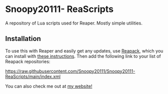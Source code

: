 # Snoopy20111- ReaScripts
A repository of Lua scripts used for Reaper. Mostly simple utilities.

## Installation
To use this with Reaper and easily get any updates, use [Reapack](https://reapack.com/), which you can install with [these instructions](https://reapack.com/user-guide). Then add the following link to your list of Reapack repositories:

https://raw.githubusercontent.com/Snoopy20111/Snoopy20111-ReaScripts/main/index.xml

You can also check me out at [my website!](https://loganhardin.xyz/)
